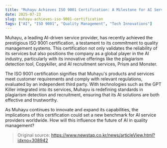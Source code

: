 ```yaml
---
title: "Muhayu Achieves ISO 9001 Certification: A Milestone for AI Services"
date: 2025-07-23
slug: muhayu-achieves-iso-9001-certification
Tags: ["AI", "ISO 9001", "Quality Management", "Tech Innovations"]
---
```

Muhayu, a leading AI-driven service provider, has recently achieved the prestigious ISO 9001 certification, a testament to its commitment to quality management systems. This certification not only validates the reliability of its services but also positions the company as a global player in the AI industry, particularly with its innovative offerings like the plagiarism detection tool, Copykiller, and AI recruitment services, Prism and Monster.

The ISO 9001 certification signifies that Muhayu's products and services meet customer requirements and comply with relevant regulations, evaluated by an independent third party. With technologies such as the GPT Killer integrated into its services, Muhayu is redefining standards in plagiarism detection and recruitment, ensuring that its AI solutions are both effective and trustworthy.

As Muhayu continues to innovate and expand its capabilities, the implications of this certification could set a new benchmark for AI service providers worldwide. How will this influence the future of AI in quality management?

> Original source: https://www.newstap.co.kr/news/articleView.html?idxno=308942